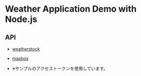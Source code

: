 # Weather Application Demo with Node.js

## API
- [weatherstock](https://weatherstack.com/)
- [mapbox](https://www.mapbox.com/)

- ※サンプルのアクセストークンを使用しています。